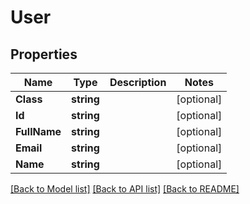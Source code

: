 # User

## Properties

Name | Type | Description | Notes
------------ | ------------- | ------------- | -------------
**Class** | **string** |  | [optional] 
**Id** | **string** |  | [optional] 
**FullName** | **string** |  | [optional] 
**Email** | **string** |  | [optional] 
**Name** | **string** |  | [optional] 

[[Back to Model list]](../README.md#documentation-for-models) [[Back to API list]](../README.md#documentation-for-api-endpoints) [[Back to README]](../README.md)


